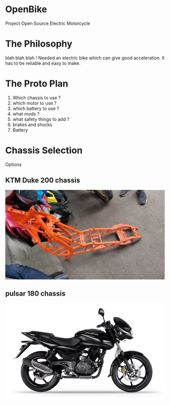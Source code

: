 # OpenBike
Project Open Source Electric Motorcycle


# The Philosophy

blah blah blah !
Needed an electric bike which can give good acceleration.
It has to be reliable and easy to make.



# The Proto Plan

1. Which chassis to use ?
2. which motor to use ?
3. which battery to use ?
4. what mods ?
5. what safety things to add ?
6. brakes and shocks
7. Battery


# Chassis Selection

Options

## KTM Duke 200 chassis
![alt text](https://raw.githubusercontent.com/Jaikrishnan1995/OpenBike/master/openbike/Photos/ktm_chassis.jpg)
## pulsar 180 chassis
![alt text](https://raw.githubusercontent.com/Jaikrishnan1995/OpenBike/master/openbike/Photos/pulsar_180.png)

